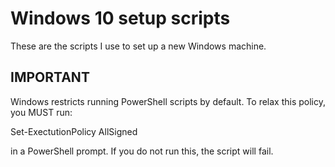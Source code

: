 # Windows 10 setup scripts

These are the scripts I use to set up a new Windows machine.

## IMPORTANT

Windows restricts running PowerShell scripts by default. To relax this policy, you MUST run:

  Set-ExectutionPolicy AllSigned

in a PowerShell prompt. If you do not run this, the script will fail.
